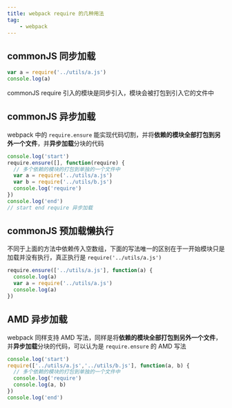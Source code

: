 ```yaml
---
title: webpack require 的几种用法
tag: 
	- webpack
---
```


## commonJS 同步加载

```js
var a = require('../utils/a.js')
console.log(a)
```

commonJS require 引入的模块是同步引入，模块会被打包到引入它的文件中

## commonJS 异步加载

webpack 中的 `require.ensure` 能实现代码切割，并将**依赖的模块全部打包到另外一个文件**，并**异步加载**分块的代码

```js
console.log('start')
require.ensure([], function(require) {
  // 多个依赖的模块的打包到单独的一个文件中
  var a = require('../utils/a.js')
  var b = require('../utils/b.js')
  console.log('require')
})
console.log('end')
// start end require 异步加载
```

## commonJS 预加载懒执行

不同于上面的方法中依赖传入空数组，下面的写法唯一的区别在于一开始模块只是加载并没有执行，真正执行是 `require('../utils/a.js')`

```js
require.ensure(['../utils/a.js'], function(a) {
  console.log(a)
  var a = require('../utils/a.js')
  console.log(a)
})
```

## AMD 异步加载

webpack 同样支持 AMD 写法，同样是将**依赖的模块全部打包到另外一个文件**，并**异步加载**分块的代码，可以认为是 `require.ensure` 的 AMD 写法

```js
console.log('start')
require(['../utils/a.js','../utils/b.js'], function(a, b) {
  // 多个依赖的模块的打包到单独的一个文件中
  console.log('require')
  console.log(a, b)
})
console.log('end')
```